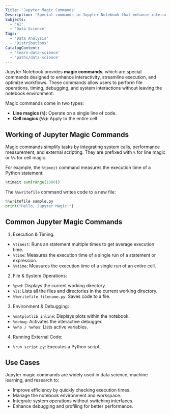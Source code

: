```yaml
---
Title: 'Jupyter Magic Commands'
Description: 'Special commands in Jupyter Notebook that enhance interactivity, manage the environment, and streamline workflow.'
Subjects:
  - 'AI'
  - 'Data Science'
Tags:
  - 'Data Analysis'
  - 'Distributions'
CatalogContent:
  - 'learn-data-science'
  - 'paths/data-science'
---
```


Jupyter Notebook provides **magic commands**, which are special commands designed to enhance interactivity, streamline execution, and optimize workflows. These commands allow users to perform file operations, timing, debugging, and system interactions without leaving the notebook environment.

Magic commands come in two types:

- **Line magics (`%`):** Operate on a single line of code.
- **Cell magics (`%%`):** Apply to the entire cell

## Working of Jupyter Magic Commands

Magic commands simplify tasks by integrating system calls, performance measurement, and external scripting. They are prefixed with `%` for line magic or `%%` for cell magic.

For example, the `%timeit` command measures the execution time of a Python statement:

```py
%timeit sum(range(1000))
```

The `%%writefile` command writes code to a new file:

```py
%%writefile sample.py
print("Hello, Jupyter Magic!")
```

## Common Jupyter Magic Commands

1. Execution & Timing:
  - `%timeit`: Runs an statement multiple times to get average execution time.
  - `%time`: Measures the execution time of a single run of a statement or expression.
  - `%%time`: Measures the execution time of a single run of an entire cell.
2. File & System Operations:
  - `%pwd`: Displays the current working directory.
  - `%ls`: Lists all the files and directories in the current working directory.
  - `%%writefile filename.py`: Saves code to a file.
3. Environment & Debugging:
  - `%matplotlib inline`: Displays plots within the notebook.
  - `%debug`: Activates the interactive debugger.
  - `%who / %whos`: Lists active variables.
4. Running External Code:
  - `%run script.py`: Executes a Python script.

## Use Cases

Jupyter magic commands are widely used in data science, machine learning, and research to:
- Improve efficiency by quickly checking execution times.
-  Manage the notebook environment and workspace.
-  Integrate system operations without switching interfaces.
-  Enhance debugging and profiling for better performance.
